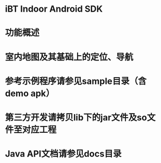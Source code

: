# iBT Indoor Android SDK

# 功能概述
# 室内地图及其基础上的定位、导航

# 参考示例程序请参见sample目录（含demo apk）
# 第三方开发请拷贝lib下的jar文件及so文件至对应工程
# Java API文档请参见docs目录


